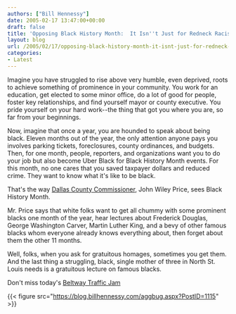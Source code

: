 ```yaml
---
authors: ["Bill Hennessy"]
date: 2005-02-17 13:47:00+00:00
draft: false
title: 'Opposing Black History Month:  It Isn''t Just for Redneck Racists, Anymore'
layout: blog
url: /2005/02/17/opposing-black-history-month-it-isnt-just-for-redneck-racists-anymore/
categories:
- Latest
---
```


Imagine you have struggled to rise above very humble, even deprived, roots to achieve something of prominence in your community. You work for an education, get elected to some minor office, do a lot of good for people, foster key relationships, and find yourself mayor or county executive. You pride yourself on your hard work--the thing that got you where you are, so far from your beginnings.




Now, imagine that once a year, you are hounded to speak about being black. Eleven months out of the year, the only attention anyone pays you involves parking tickets, foreclosures, county ordinances, and budgets. Then, for one month, people, reporters, and organizations want you to do your job but also become Uber Black for Black History Month events. For this month, no one cares that you saved taxpayer dollars and reduced crime. They want to know what it's like to be black.




That's the way [Dallas County Commissioner](https://www.dailycamera.com/bdc/county_news/article/0,1713,BDC_2423_3544768,00.html), John Wiley Price, sees Black History Month.




Mr. Price says that white folks want to get all chummy with some prominent blacks one month of the year, hear lectures about Frederick Douglas, George Washington Carver, Martin Luther King, and a bevy of other famous blacks whom everyone already knows everything about, then forget about them the other 11 months.




Well, folks, when you ask for gratuitous homages, sometimes you get them. And the last thing a struggling, black, single mother of three in North St. Louis needs is a gratuitous lecture on famous blacks.




Don't miss today's [Beltway Traffic Jam](https://www.outsidethebeltway.com/archives/9303)

{{< figure src="https://blog.billhennessy.com/aggbug.aspx?PostID=1115" >}}

